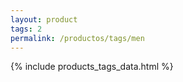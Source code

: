 ```yaml
---
layout: product
tags: 2
permalink: /productos/tags/men
---
```

{% include products_tags_data.html %}